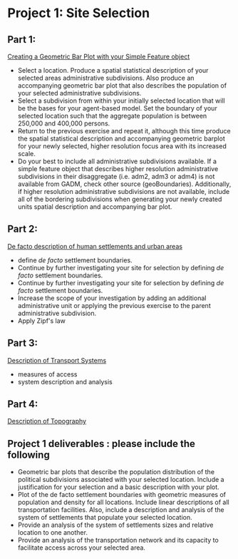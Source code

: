 # Project 1: Site Selection

## Part 1: 

[Creating a Geometric Bar Plot with your Simple Feature object](https://tyler-frazier.github.io/dsbook/describe.html#creating-a-geometric-bar-plot-with-your-simple-feature-object)

- Select a location. Produce a spatial statistical description of your selected areas administrative subdivisions. Also produce an accompanying geometric bar plot that also describes the population of your selected administrative subdivisions.
- Select a subdivision from within your initially selected location that will be the bases for your agent-based model.  Set the boundary of your selected location such that the aggregate population is between 250,000 and 400,000 persons.
- Return to the previous exercise and repeat it, although this time produce the spatial statistical description and accompanying geometric barplot for your newly selected, higher resolution focus area with its increased scale.
- Do your best to include all administrative subdivisions available.  If a simple feature object that describes higher resolution administrative subdivisions in their disaggregate (i.e. adm2, adm3 or adm4) is not available from GADM, check other source (geoBoundaries).  Additionally, if higher resolution administrative subdivisions are not available, include all of the bordering subdivisions when generating your newly created units spatial description and accompanying bar plot.

## Part 2: 

[De facto description of human settlements and urban areas](https://tyler-frazier.github.io/dsbook/defacto_descript.html)

- define *de facto* settlement boundaries.
- Continue by further investigating your site for selection by defining *de facto* settlement boundaries.
- Continue by further investigating your site for selection by defining *de facto* settlement boundaries.
- Increase the scope of your investigation by adding an additional administrative unit or applying the previous exercise to the parent administrative subdivision.
- Apply Zipf's law

## Part 3: 

[Description of Transport Systems](https://tyler-frazier.github.io/dsbook/transport_health.html)

- measures of access
- system description and analysis

## Part 4: 

[Description of Topography](https://tyler-frazier.github.io/dsbook/topography.html)

## Project 1 deliverables : please include the following
-  Geometric bar plots that describe the population distribution of the political subdivisions associated with your selected location.  Include a justification for your selection and a basic description with your plot.
-  Plot of the de facto settlement boundaries with geometric measures of population and density for all locations.  Include linear descriptions of all transportation facilities.  Also, include a description and analysis of the system of settlements that populate your selected location.
-  Provide an analysis of the system of settlements sizes and relative location to one another.
-  Provide an analysis of the transportation network and its capacity to facilitate access across your selected area.

